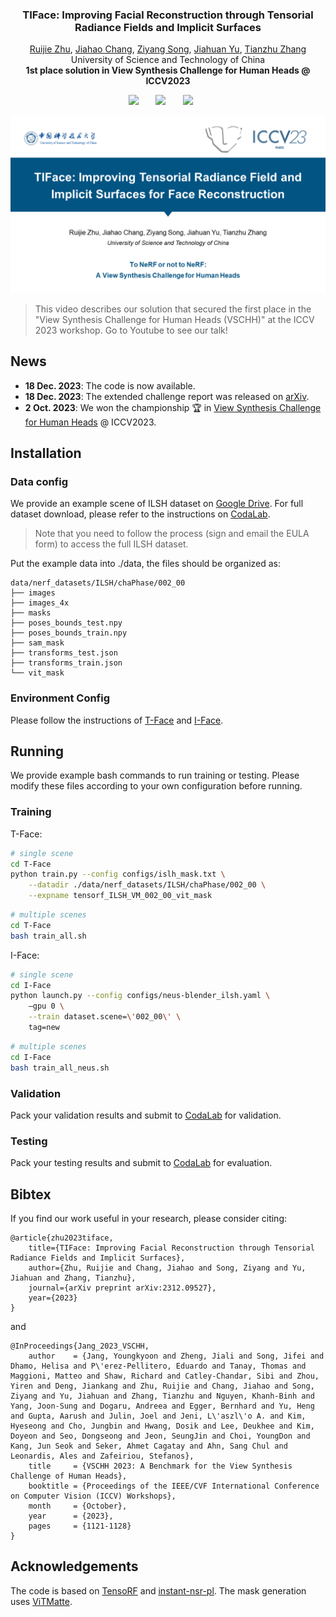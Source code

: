 <!-- <p align="center">
  <img src="docs/figs/logo.png" align="center" width="50%"> -->
  
  <h3 align="center"><strong>TIFace: Improving Facial Reconstruction through Tensorial Radiance Fields and Implicit Surfaces</strong></h3>

  <p align="center">
    <a href="https://ruijiezhu94.github.io/ruijiezhu/">Ruijie Zhu</a>,</span>
    <a href="https://scholar.google.com/citations?user=HA5zLp4AAAAJ&hl=en">Jiahao Chang</a>,</span>
    <a href="https://indu1ge.github.io/ziyangsong">Ziyang Song</a>,</span>
    <a href="https://monsoon-cs.moe/about/">Jiahuan Yu</a>,</span>
    <a href="http://staff.ustc.edu.cn/~tzzhang/">Tianzhu Zhang</a>
    <br>
    University of Science and Technology of China
    <br>
    <b>1st place solution in View Synthesis Challenge for Human Heads @ ICCV2023</b>

</p>

<div align="center">
 <!-- <a href=''><img src='https://img.shields.io/badge/Paper-arXiv-red'></a> &nbsp;&nbsp;&nbsp;&nbsp;&nbsp; -->
<a href='https://arxiv.org/abs/2312.09527'><img src='https://img.shields.io/badge/arXiv-2312.09527-b31b1b.svg'></a> &nbsp;&nbsp;&nbsp;&nbsp;&nbsp;
 <a href='https://youtu.be/be4dT4Ain48'><img src='https://img.shields.io/badge/Video-Youtube-Green'></a> &nbsp;&nbsp;&nbsp;&nbsp;&nbsp;
 <a href=''><img src='https://img.shields.io/badge/License-MIT-blue'></a> &nbsp;&nbsp;&nbsp;&nbsp;&nbsp;
</div>


[![video](./assets/TI-Face_ICCV23.png)](https://youtu.be/be4dT4Ain48)

> This video describes our solution that secured 
the first place in the "View Synthesis Challenge for Human Heads (VSCHH)" at the ICCV 2023 workshop. Go to Youtube to see our talk!

## News
- **18 Dec. 2023**: The code is now available.
- **18 Dec. 2023**: The extended challenge report was released on [arXiv](https://arxiv.org/abs/2312.09527).
- **2 Oct. 2023**: We won the championship 🏆 in [View Synthesis Challenge for Human Heads](https://sites.google.com/view/vschh/home) @ ICCV2023.


## Installation

### Data config
We provide an example scene of ILSH dataset on [Google Drive](https://drive.google.com/file/d/1LBTizKvelZ-_9J-BPHf_i29IrajzSDaf/view?usp=drive_link). For full dataset download, please refer to the instructions on [CodaLab](https://codalab.lisn.upsaclay.fr/competitions/14427#learn_the_details-terms_and_conditions).
> Note that you need to follow the process (sign and email the EULA form) to access the full ILSH dataset. 

Put the example data into ./data, the files should be organized as:
```
data/nerf_datasets/ILSH/chaPhase/002_00
├── images
├── images_4x
├── masks
├── poses_bounds_test.npy
├── poses_bounds_train.npy
├── sam_mask
├── transforms_test.json
├── transforms_train.json
└── vit_mask
```

### Environment Config
Please follow the instructions of [T-Face](./T-Face/README.md) and [I-Face](./I-Face/README.md).


## Running

We provide example bash commands to run training or testing. Please modify these files according to your own configuration before running.

### Training

T-Face:

```bash
# single scene
cd T-Face
python train.py --config configs/islh_mask.txt \
    --datadir ./data/nerf_datasets/ILSH/chaPhase/002_00 \
    --expname tensorf_ILSH_VM_002_00_vit_mask
```

```bash
# multiple scenes
cd T-Face
bash train_all.sh
```

I-Face:

```bash
# single scene
cd I-Face
python launch.py --config configs/neus-blender_ilsh.yaml \
    —gpu 0 \
    --train dataset.scene=\'002_00\' \
    tag=new 
```

```bash
# multiple scenes
cd I-Face
bash train_all_neus.sh
```

### Validation
Pack your validation results and submit to [CodaLab](https://codalab.lisn.upsaclay.fr/competitions/16058) for validation.

### Testing
Pack your testing results and submit to [CodaLab](https://codalab.lisn.upsaclay.fr/competitions/14427) for evaluation.

## Bibtex

If you find our work useful in your research, please consider citing:

```
@article{zhu2023tiface,
    title={TIFace: Improving Facial Reconstruction through Tensorial Radiance Fields and Implicit Surfaces}, 
    author={Zhu, Ruijie and Chang, Jiahao and Song, Ziyang and Yu, Jiahuan and Zhang, Tianzhu},
    journal={arXiv preprint arXiv:2312.09527},
    year={2023}
}
```

and

```
@InProceedings{Jang_2023_VSCHH,
    author    = {Jang, Youngkyoon and Zheng, Jiali and Song, Jifei and Dhamo, Helisa and P\'erez-Pellitero, Eduardo and Tanay, Thomas and Maggioni, Matteo and Shaw, Richard and Catley-Chandar, Sibi and Zhou, Yiren and Deng, Jiankang and Zhu, Ruijie and Chang, Jiahao and Song, Ziyang and Yu, Jiahuan and Zhang, Tianzhu and Nguyen, Khanh-Binh and Yang, Joon-Sung and Dogaru, Andreea and Egger, Bernhard and Yu, Heng and Gupta, Aarush and Julin, Joel and Jeni, L\'aszl\'o A. and Kim, Hyeseong and Cho, Jungbin and Hwang, Dosik and Lee, Deukhee and Kim, Doyeon and Seo, Dongseong and Jeon, SeungJin and Choi, YoungDon and Kang, Jun Seok and Seker, Ahmet Cagatay and Ahn, Sang Chul and Leonardis, Ales and Zafeiriou, Stefanos},
    title     = {VSCHH 2023: A Benchmark for the View Synthesis Challenge of Human Heads},
    booktitle = {Proceedings of the IEEE/CVF International Conference on Computer Vision (ICCV) Workshops},
    month     = {October},
    year      = {2023},
    pages     = {1121-1128}
}
```

## Acknowledgements

The code is based on [TensoRF](https://github.com/apchenstu/TensoRF) and [instant-nsr-pl](https://github.com/bennyguo/instant-nsr-pl). The mask generation uses [ViTMatte](https://github.com/hustvl/ViTMatte). 

